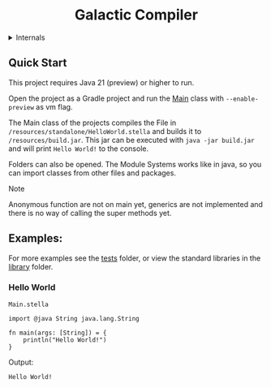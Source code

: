 
<h1 align="center">Galactic Compiler</h1>

<details>
<summary>Internals</summary>

* Main Entry File [Universe](src/main/java/de/plixo/galactic/Universe.java)
* [Lexer](src/main/java/de/plixo/galactic/lexer)
* [Parser](src/main/java/de/plixo/galactic/parsing)
* [High Level](src/main/java/de/plixo/galactic/high_level)
* [Typed](src/main/java/de/plixo/galactic/typed)
* [Code Generation](src/main/java/de/plixo/galactic/codegen)

</details>

## Quick Start

This project requires Java 21 (preview) or higher to run.

Open the project as a Gradle project and run the [Main](src/main/java/de/plixo/galactic/Main.java) 
class with `--enable-preview` as vm flag.

The Main class of the projects compiles the File in `/resources/standalone/HelloWorld.stella` and builds it to `/resources/build.jar`.
This jar can be executed with `java -jar build.jar` and will print `Hello World!` to the console.

Folders can also be opened. The Module Systems works like in java, so you can import classes from other files and packages. 
 

> [!Note]
> Anonymous function are not on main yet, generics are not implemented and there is no way of calling the super methods yet.


## Examples:
For more examples see the [tests](resources/tests) folder, or view the standard libraries in the [library](resources/library) folder.

### Hello World
`Main.stella`
```
import @java String java.lang.String

fn main(args: [String]) = {
    println("Hello World!")
}
```
Output:
```cmd
Hello World!
```


